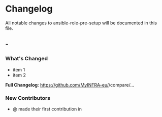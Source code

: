 # Changelog

All notable changes to ansible-role-pre-setup will be documented in this file.

## <version> - <date>

### What's Changed

- item 1
- item 2

**Full Changelog**: https://github.com/MyINFRA-eu/<name>/compare/<version-new>...<version-previous>

### New Contributors
- @<user> made their first contribution in <pull url>
